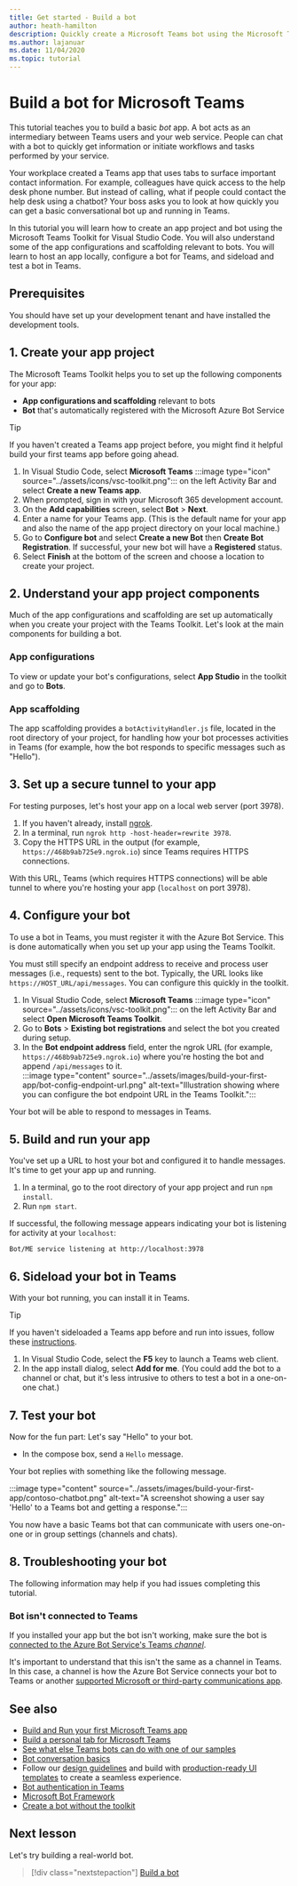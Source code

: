 ```yaml
---
title: Get started - Build a bot
author: heath-hamilton
description: Quickly create a Microsoft Teams bot using the Microsoft Teams Toolkit.
ms.author: lajanuar
ms.date: 11/04/2020
ms.topic: tutorial
---
```

# Build a bot for Microsoft Teams

This tutorial teaches you to build a basic *bot* app. A bot acts as an intermediary between Teams users and your web service. People can chat with a bot to quickly get information or initiate workflows and tasks performed by your service.

Your workplace created a Teams app that uses tabs to surface important contact information. For example, colleagues have quick access to the help desk phone number. But instead of calling, what if people could contact the help desk using a chatbot? Your boss asks you to look at how quickly you can get a basic conversational bot up and running in Teams.

In this tutorial you will learn how to create an app project and bot using the Microsoft Teams Toolkit for Visual Studio Code. You will also understand some of the app configurations and scaffolding relevant to bots. You will learn to host an app locally, configure a bot for Teams, and sideload and test a bot in Teams.

## Prerequisites

You should have set up your development tenant and have installed the development tools.

## 1. Create your app project

The Microsoft Teams Toolkit helps you to set up the following components for your app:

* **App configurations and scaffolding** relevant to bots
* **Bot** that's automatically registered with the Microsoft Azure Bot Service

> [!TIP]
> If you haven't created a Teams app project before, you might find it helpful build your first teams app before going ahead.

1. In Visual Studio Code, select **Microsoft Teams** :::image type="icon" source="../assets/icons/vsc-toolkit.png"::: on the left Activity Bar and select **Create a new Teams app**.
1. When prompted, sign in with your Microsoft 365 development account.
1. On the **Add capabilities** screen, select **Bot** > **Next**.
1. Enter a name for your Teams app. (This is the default name for your app and also the name of the app project directory on your local machine.)
1. Go to **Configure bot** and select **Create a new Bot** then **Create Bot Registration**. If successful, your new bot will have a **Registered** status.
1. Select **Finish** at the bottom of the screen and choose a location to create your project.

## 2. Understand your app project components

Much of the app configurations and scaffolding are set up automatically when you create your project with the Teams Toolkit. Let's look at the main components for building a bot.

### App configurations

To view or update your bot's configurations, select **App Studio** in the toolkit and go to **Bots**.

### App scaffolding

The app scaffolding provides a `botActivityHandler.js` file, located in the root directory of your project, for handling how your bot processes activities in Teams (for example, how the bot responds to specific messages such as "Hello").

## 3. Set up a secure tunnel to your app

For testing purposes, let's host your app on a local web server (port 3978).

1. If you haven't already, install [ngrok](https://ngrok.com/download).
1. In a terminal, run `ngrok http -host-header=rewrite 3978`.
1. Copy the HTTPS URL in the output (for example, `https://468b9ab725e9.ngrok.io`) since Teams requires HTTPS connections.

With this URL, Teams (which requires HTTPS connections) will be able tunnel to where you're hosting your app (`localhost` on port 3978).

## 4. Configure your bot

To use a bot in Teams, you must register it with the Azure Bot Service. This is done automatically when you set up your app using the Teams Toolkit.

You must still specify an endpoint address to receive and process user messages (i.e., requests) sent to the bot. Typically, the URL looks like `https://HOST_URL/api/messages`. You can configure this quickly in the toolkit.

1. In Visual Studio Code, select **Microsoft Teams** :::image type="icon" source="../assets/icons/vsc-toolkit.png"::: on the left Activity Bar and select **Open Microsoft Teams Toolkit**.
1. Go to **Bots** > **Existing bot registrations** and select the bot you created during setup.
1. In the **Bot endpoint address** field, enter the ngrok URL (for example, `https://468b9ab725e9.ngrok.io`) where you're hosting the bot and append `/api/messages` to it.<br/>
    :::image type="content" source="../assets/images/build-your-first-app/bot-config-endpoint-url.png" alt-text="Illustration showing where you can configure the bot endpoint URL in the Teams Toolkit.":::

Your bot will be able to respond to messages in Teams.

## 5. Build and run your app

You've set up a URL to host your bot and configured it to handle messages. It's time to get your app up and running.

1. In a terminal, go to the root directory of your app project and run `npm install`.
1. Run `npm start`.

If successful, the following message appears indicating your bot is listening for activity at your `localhost`:

`Bot/ME service listening at http://localhost:3978`

## 6. Sideload your bot in Teams

With your bot running, you can install it in Teams.

> [!TIP]
> If you haven't sideloaded a Teams app before and run into issues, follow these [instructions](../build-your-first-app/build-and-run.md#sideload-your-app-in-teams).

1. In Visual Studio Code, select the **F5** key to launch a Teams web client.
1. In the app install dialog, select **Add for me**. (You could add the bot to a channel or chat, but it's less intrusive to others to test a bot in a one-on-one chat.)

## 7. Test your bot

Now for the fun part: Let's say "Hello" to your bot.

* In the compose box, send a `Hello` message.

Your bot replies with something like the following message.

:::image type="content" source="../assets/images/build-your-first-app/contoso-chatbot.png" alt-text="A screenshot showing a user say 'Hello' to a Teams bot and getting a response.":::

You now have a basic Teams bot that can communicate with users one-on-one or in group settings (channels and chats).

## 8. Troubleshooting your bot

The following information may help if you had issues completing this tutorial.

### Bot isn't connected to Teams

If you installed your app but the bot isn't working, make sure the bot is [connected to the Azure Bot Service's Teams *channel*](https://docs.microsoft.com/azure/bot-service/channel-connect-teams?view=azure-bot-service-4.0&preserve-view=true).

It's important to understand that this isn't the same as a channel in Teams. In this case, a channel is how the Azure Bot Service connects your bot to Teams or another [supported Microsoft or third-party communications app](https://docs.microsoft.com/azure/bot-service/bot-service-channels-reference?view=azure-bot-service-4.0&preserve-view=true).

## See also

* [Build and Run your first Microsoft Teams app](../build-your-first-app/build-and-run.md)  
* [Build a personal tab for Microsoft Teams](../build-your-first-app/build-personal-tab.md)
* [See what else Teams bots can do with one of our samples](https://github.com/microsoft/BotBuilder-Samples#teams-samples)
* [Bot conversation basics](../bots/how-to/conversations/conversation-basics.md)
* Follow our [design guidelines](../bots/design/bots.md) and build with [production-ready UI templates](../concepts/design/design-teams-app-ui-templates.md) to create a seamless experience.
* [Bot authentication in Teams](../bots/how-to/authentication/auth-flow-bot.md)
* [Microsoft Bot Framework](https://dev.botframework.com/)
* [Create a bot without the toolkit](../resources/bot-v3/bots-create.md)

## Next lesson

Let's try building a real-world bot.

> [!div class="nextstepaction"]
> [Build a bot](../bots/bot-basics.md)